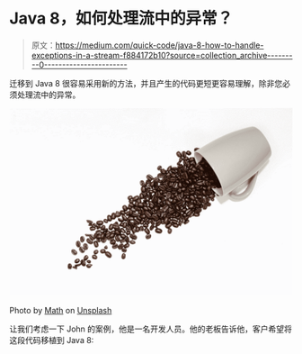 # Java 8，如何处理流中的异常？

> 原文：<https://medium.com/quick-code/java-8-how-to-handle-exceptions-in-a-stream-f884172b10?source=collection_archive---------0----------------------->

迁移到 Java 8 很容易采用新的方法，并且产生的代码更短更容易理解，除非您必须处理流中的异常。

![](img/c27992f49226b099b6ff3c13175430f6.png)

Photo by [Math](https://unsplash.com/@builtbymath?utm_source=medium&utm_medium=referral) on [Unsplash](https://unsplash.com?utm_source=medium&utm_medium=referral)

让我们考虑一下 John 的案例，他是一名开发人员。他的老板告诉他，客户希望将这段代码移植到 Java 8: